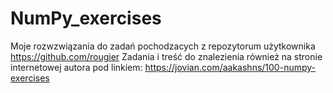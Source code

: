 # NumPy_exercises
 
Moje rozwzwiązania do zadań pochodzacych z repozytorum użytkownika https://github.com/rougier
Zadania i treść do znalezienia również na stronie internetowej autora pod linkiem: https://jovian.com/aakashns/100-numpy-exercises
